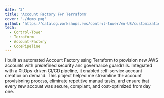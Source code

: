 ```yaml
---
date: '3'
title: 'Account Factory For Terraform'
cover: './demo.png'
github: 'https://catalog.workshops.aws/control-tower/en-US/customization/aft'
tech:
  - Control-Tower
  - Terraform
  - Account-Factory
  - CodePipeline
---
```


I built an automated Account Factory using Terraform to provision new AWS accounts with predefined security and governance guardrails. Integrated with a GitOps-driven CI/CD pipeline, it enabled self-service account creation on demand. This project helped me streamline the account provisioning process, eliminate repetitive manual tasks, and ensure that every new account was secure, compliant, and cost-optimized from day one.
